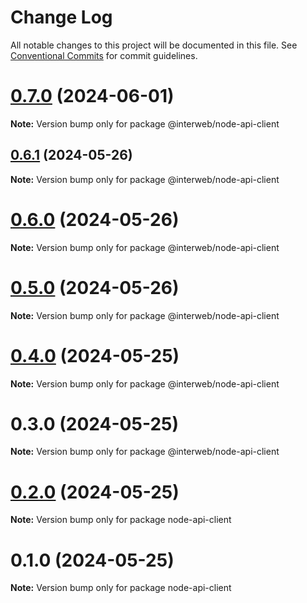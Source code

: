 # Change Log

All notable changes to this project will be documented in this file.
See [Conventional Commits](https://conventionalcommits.org) for commit guidelines.

# [0.7.0](https://github.com/cosmology-tech/schema-typescript/compare/@interweb/node-api-client@0.6.1...@interweb/node-api-client@0.7.0) (2024-06-01)

**Note:** Version bump only for package @interweb/node-api-client





## [0.6.1](https://github.com/cosmology-tech/schema-typescript/compare/@interweb/node-api-client@0.6.0...@interweb/node-api-client@0.6.1) (2024-05-26)

**Note:** Version bump only for package @interweb/node-api-client





# [0.6.0](https://github.com/cosmology-tech/schema-typescript/compare/@interweb/node-api-client@0.5.0...@interweb/node-api-client@0.6.0) (2024-05-26)

**Note:** Version bump only for package @interweb/node-api-client





# [0.5.0](https://github.com/cosmology-tech/schema-typescript/compare/@interweb/node-api-client@0.4.0...@interweb/node-api-client@0.5.0) (2024-05-26)

**Note:** Version bump only for package @interweb/node-api-client





# [0.4.0](https://github.com/cosmology-tech/schema-typescript/compare/@interweb/node-api-client@0.3.0...@interweb/node-api-client@0.4.0) (2024-05-25)

**Note:** Version bump only for package @interweb/node-api-client





# 0.3.0 (2024-05-25)

**Note:** Version bump only for package @interweb/node-api-client





# [0.2.0](https://github.com/cosmology-tech/schema-typescript/compare/node-api-client@0.1.0...node-api-client@0.2.0) (2024-05-25)

**Note:** Version bump only for package node-api-client





# 0.1.0 (2024-05-25)

**Note:** Version bump only for package node-api-client
